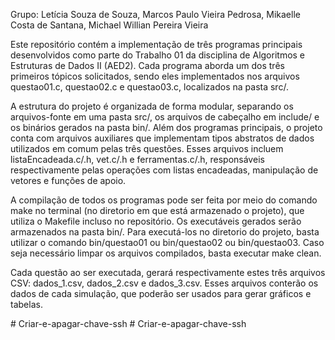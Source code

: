Grupo: Letícia Souza de Souza, Marcos Paulo Vieira Pedrosa, Mikaelle Costa de Santana, Michael Willian Pereira Vieira 

Este repositório contém a implementação de três programas principais desenvolvidos como parte do Trabalho 01 da disciplina de Algoritmos e Estruturas de Dados II (AED2). Cada programa aborda um dos três primeiros tópicos solicitados, sendo eles implementados nos arquivos questao01.c, questao02.c e questao03.c, localizados na pasta src/.

A estrutura do projeto é organizada de forma modular, separando os arquivos-fonte em uma pasta src/, os arquivos de cabeçalho em include/ e os binários gerados na pasta bin/. Além dos programas principais, o projeto conta com arquivos auxiliares que implementam tipos abstratos de dados utilizados em comum pelas três questões. Esses arquivos incluem listaEncadeada.c/.h, vet.c/.h e ferramentas.c/.h, responsáveis respectivamente pelas operações com listas encadeadas, manipulação de vetores e funções de apoio.

A compilação de todos os programas pode ser feita por meio do comando make no terminal (no diretorio em que está armazenado o projeto), que utiliza o Makefile incluso no repositório. Os executáveis gerados serão armazenados na pasta bin/. Para executá-los no diretorio do projeto, basta utilizar o comando bin/questao01 ou bin/questao02 ou bin/questao03. Caso seja necessário limpar os arquivos compilados, basta executar make clean.

Cada questão ao ser executada, gerará respectivamente estes três arquivos CSV: dados_1.csv, dados_2.csv e dados_3.csv. Esses arquivos conterão os dados de cada simulação, que poderão ser usados para gerar gráficos e tabelas.

#   C r i a r - e - a p a g a r - c h a v e - s s h  
 #   C r i a r - e - a p a g a r - c h a v e - s s h  
 